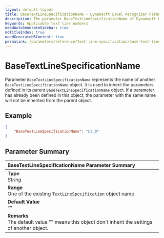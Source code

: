 ```yaml
---
layout: default-layout
title: BaseTextLineSpecificationName - Dynamsoft Label Recognizer Parameters
description: The parameter BaseTextLineSpecificationName of Dynamsoft Label Recognizer defines the name of base TextLineSpecification object.
keywords: Applicable text line numbers
needAutoGenerateSidebar: true
noTitleIndex: true
needGenerateH3Content: true
permalink: /parameters/reference/text-line-specification/base-text-line-specification-name.html
---
```


# BaseTextLineSpecificationName

Parameter `BaseTextLineSpecificationName` represents the name of another `BaseTextLineSpecificationName` object. It is used to inherit the parameters defined in its parent `BaseTextLineSpecificationName` object. If a parameter has already been defined in this object, the parameter with the same name will not be inherited from the parent object.

## Example

```json
{
    "BaseTextLineSpecificationName": "LS_0"
}
```

## Parameter Summary

| BaseTextLineSpecificationName Parameter Summary |
| :----------------------------------------- |
| **Type**<br>*String* |
| **Range**<br>One of the existing `TextLineSpecification` object name. |
| **Default Value**<br>"" |
| **Remarks**<br>The default value "" means this object don't inherit the settings of another object. |
